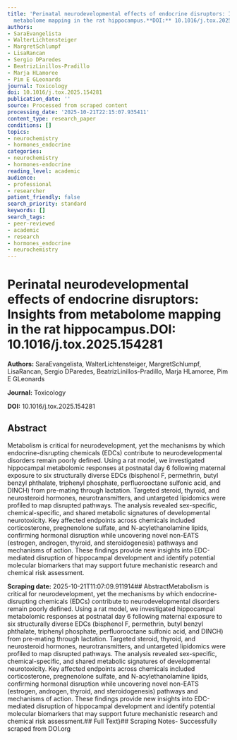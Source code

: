 ```yaml
---
title: 'Perinatal neurodevelopmental effects of endocrine disruptors: Insights from
  metabolome mapping in the rat hippocampus.**DOI:** 10.1016/j.tox.2025.154281'
authors:
- SaraEvangelista
- WalterLichtensteiger
- MargretSchlumpf
- LisaRancan
- Sergio DParedes
- BeatrizLinillos-Pradillo
- Marja HLamoree
- Pim E GLeonards
journal: Toxicology
doi: 10.1016/j.tox.2025.154281
publication_date: ''
source: Processed from scraped content
processing_date: '2025-10-21T22:15:07.935411'
content_type: research_paper
conditions: []
topics:
- neurochemistry
- hormones_endocrine
categories:
- neurochemistry
- hormones-endocrine
reading_level: academic
audience:
- professional
- researcher
patient_friendly: false
search_priority: standard
keywords: []
search_tags:
- peer-reviewed
- academic
- research
- hormones_endocrine
- neurochemistry
---
```


# Perinatal neurodevelopmental effects of endocrine disruptors: Insights from metabolome mapping in the rat hippocampus.**DOI:** 10.1016/j.tox.2025.154281

**Authors:** SaraEvangelista, WalterLichtensteiger, MargretSchlumpf, LisaRancan, Sergio DParedes, BeatrizLinillos-Pradillo, Marja HLamoree, Pim E GLeonards

**Journal:** Toxicology

**DOI:** 10.1016/j.tox.2025.154281

## Abstract

Metabolism is critical for neurodevelopment, yet the mechanisms by which endocrine-disrupting chemicals (EDCs) contribute to neurodevelopmental disorders remain poorly defined. Using a rat model, we investigated hippocampal metabolomic responses at postnatal day 6 following maternal exposure to six structurally diverse EDCs (bisphenol F, permethrin, butyl benzyl phthalate, triphenyl phosphate, perfluorooctane sulfonic acid, and DINCH) from pre-mating through lactation. Targeted steroid, thyroid, and neurosteroid hormones, neurotransmitters, and untargeted lipidomics were profiled to map disrupted pathways. The analysis revealed sex-specific, chemical-specific, and shared metabolic signatures of developmental neurotoxicity. Key affected endpoints across chemicals included corticosterone, pregnenolone sulfate, and N-acylethanolamine lipids, confirming hormonal disruption while uncovering novel non-EATS (estrogen, androgen, thyroid, and steroidogenesis) pathways and mechanisms of action. These findings provide new insights into EDC-mediated disruption of hippocampal development and identify potential molecular biomarkers that may support future mechanistic research and chemical risk assessment.

**Scraping date:** 2025-10-21T11:07:09.911914## AbstractMetabolism is critical for neurodevelopment, yet the mechanisms by which endocrine-disrupting chemicals (EDCs) contribute to neurodevelopmental disorders remain poorly defined. Using a rat model, we investigated hippocampal metabolomic responses at postnatal day 6 following maternal exposure to six structurally diverse EDCs (bisphenol F, permethrin, butyl benzyl phthalate, triphenyl phosphate, perfluorooctane sulfonic acid, and DINCH) from pre-mating through lactation. Targeted steroid, thyroid, and neurosteroid hormones, neurotransmitters, and untargeted lipidomics were profiled to map disrupted pathways. The analysis revealed sex-specific, chemical-specific, and shared metabolic signatures of developmental neurotoxicity. Key affected endpoints across chemicals included corticosterone, pregnenolone sulfate, and N-acylethanolamine lipids, confirming hormonal disruption while uncovering novel non-EATS (estrogen, androgen, thyroid, and steroidogenesis) pathways and mechanisms of action. These findings provide new insights into EDC-mediated disruption of hippocampal development and identify potential molecular biomarkers that may support future mechanistic research and chemical risk assessment.## Full Text}## Scraping Notes- Successfully scraped from DOI.org